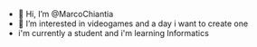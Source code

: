 - 👋 Hi, I’m @MarcoChiantia
- 👀 I’m interested in videogames and a day i want to create one
- i'm currently a student and i'm learning Informatics



<!---
MarcoChiantia/MarcoChiantia is a ✨ special ✨ repository because its `README.md` (this file) appears on your GitHub profile.
You can click the Preview link to take a look at your changes.
--->

